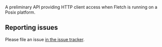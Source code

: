A preliminary API providing HTTP client access when Fletch is running on a Posix
platform.

Reporting issues
----------------

Please file an issue [in the issue tracker](https://github.com/dart-lang/fletch/issues/new?title=Add%20title&labels=Area-Package&body=%3Cissue%20description%3E%0A%3Crepro%20steps%3E%0A%3Cexpected%20outcome%3E%0A%3Cactual%20outcome%3E).
